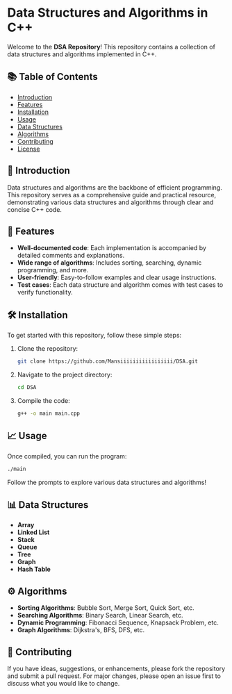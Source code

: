 # Data Structures and Algorithms in C++

Welcome to the **DSA Repository**! This repository contains a collection of data structures and algorithms implemented in C++. 

## 📚 Table of Contents

- [Introduction](#introduction)
- [Features](#features)
- [Installation](#installation)
- [Usage](#usage)
- [Data Structures](#data-structures)
- [Algorithms](#algorithms)
- [Contributing](#contributing)
- [License](#license)

## 🚀 Introduction

Data structures and algorithms are the backbone of efficient programming. This repository serves as a comprehensive guide and practical resource, demonstrating various data structures and algorithms through clear and concise C++ code.

## 🌟 Features

- **Well-documented code**: Each implementation is accompanied by detailed comments and explanations.
- **Wide range of algorithms**: Includes sorting, searching, dynamic programming, and more.
- **User-friendly**: Easy-to-follow examples and clear usage instructions.
- **Test cases**: Each data structure and algorithm comes with test cases to verify functionality.

## 🛠️ Installation

To get started with this repository, follow these simple steps:

1. Clone the repository:
   ```bash
   git clone https://github.com/Mansiiiiiiiiiiiiiiiii/DSA.git
   ```
2. Navigate to the project directory:
   ```bash
   cd DSA
   ```
3. Compile the code:
   ```bash
   g++ -o main main.cpp
   ```

## 📈 Usage

Once compiled, you can run the program:

```bash
./main
```

Follow the prompts to explore various data structures and algorithms!

## 📊 Data Structures

- **Array**
- **Linked List**
- **Stack**
- **Queue**
- **Tree**
- **Graph**
- **Hash Table**

## ⚙️ Algorithms

- **Sorting Algorithms**: Bubble Sort, Merge Sort, Quick Sort, etc.
- **Searching Algorithms**: Binary Search, Linear Search, etc.
- **Dynamic Programming**: Fibonacci Sequence, Knapsack Problem, etc.
- **Graph Algorithms**: Dijkstra's, BFS, DFS, etc.

## 🤝 Contributing

If you have ideas, suggestions, or enhancements, please fork the repository and submit a pull request. For major changes, please open an issue first to discuss what you would like to change.

